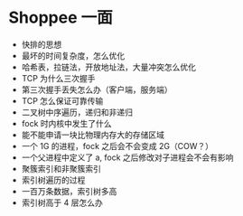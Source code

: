 # Shoppee 一面

* 快排的思想
* 最坏的时间复杂度，怎么优化
* 哈希表，拉链法，开放地址法，大量冲突怎么优化
* TCP 为什么三次握手
* 第三次握手丢失怎么办（客户端，服务端）
* TCP 怎么保证可靠传输
* 二叉树中序遍历，递归和非递归
* fock 时内核中发生了什么
* 能不能申请一块比物理内存大的存储区域
* 一个 1G 的进程，fock 之后会不会变成 2G（COW？）
* 一个父进程中定义了 a, fock 之后修改对子进程会不会有影响
* 聚簇索引和非聚簇索引
* 索引树遍历的过程
* 一百万条数据，索引树多高
* 索引树高于 4 层怎么办
  